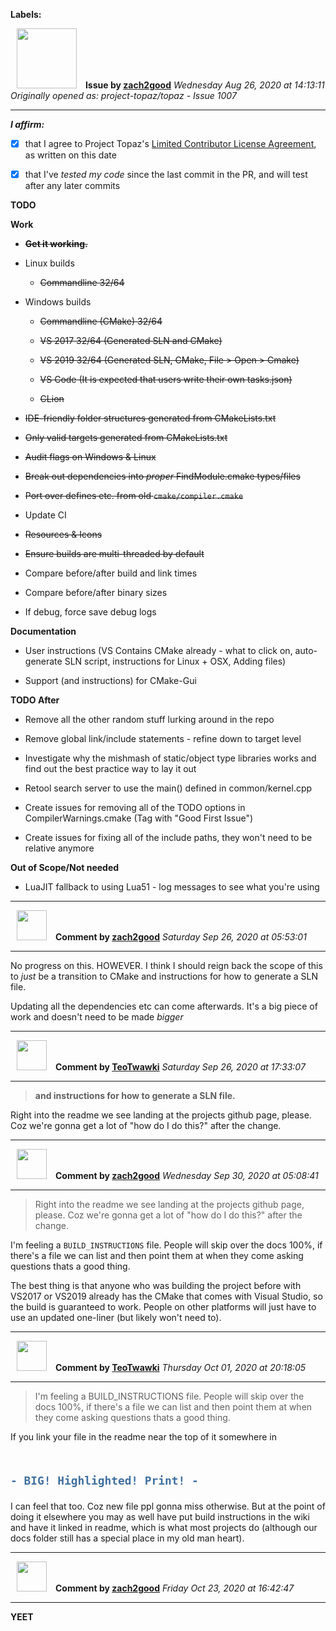 **Labels:**



<a href="https://github.com/zach2good"><img src="https://avatars3.githubusercontent.com/u/1389729?v=4" width="96" height="96" hspace="10"></img></a> **Issue by [zach2good](https://github.com/zach2good)**
_Wednesday Aug 26, 2020 at 14:13:11_
_Originally opened as: project-topaz/topaz - Issue 1007_

----

<!-- place 'x' mark between square [] brackets to affirm: -->
**_I affirm:_**
- [x] that I agree to Project Topaz's [Limited Contributor License Agreement](http://project-topaz.com/blob/release/CONTRIBUTOR_AGREEMENT.md), as written on this date
- [x] that I've _tested my code_ since the last commit in the PR, and will test after any later commits

**TODO**
**Work**
- ~~**Get it working.**~~
- Linux builds
  - ~~Commandline 32/64~~
- Windows builds
  - ~~Commandline (CMake) 32/64~~
  -  ~~VS 2017 32/64 (Generated SLN and CMake)~~
  -  ~~VS 2019 32/64 (Generated SLN, CMake, File > Open > Cmake)~~
  - ~~VS Code (It is expected that users write their own tasks.json)~~
  - ~~CLion~~
- ~~IDE-friendly folder structures generated from CMakeLists.txt~~
- ~~Only valid targets generated from CMakeLists.txt~~
- ~~Audit flags on Windows & Linux~~
- ~~Break out dependencies into _proper_ FindModule.cmake types/files~~
- ~~Port over defines etc. from old `cmake/compiler.cmake`~~
- Update CI
- ~~Resources & Icons~~
- ~~Ensure builds are multi-threaded by default~~
- Compare before/after build and link times
- Compare before/after binary sizes
- If debug, force save debug logs


**Documentation**
- User instructions (VS Contains CMake already - what to click on, auto-generate SLN script, instructions for Linux + OSX, Adding files)
- Support (and instructions) for CMake-Gui

**TODO After**
- Remove all the other random stuff lurking around in the repo
- Remove global link/include statements - refine down to target level
- Investigate why the mishmash of static/object type libraries works and find out the best practice way to lay it out
- Retool search server to use the main() defined in common/kernel.cpp
- Create issues for removing all of the TODO options in CompilerWarnings.cmake (Tag with "Good First Issue")
- Create issues for fixing all of the include paths, they won't need to be relative anymore

**Out of Scope/Not needed**
- LuaJIT fallback to using Lua51 - log messages to see what you're using



----
<a href="https://github.com/zach2good"><img src="https://avatars3.githubusercontent.com/u/1389729?v=4" width="48" height="48" hspace="10"></img></a> **Comment by [zach2good](https://github.com/zach2good)**
_Saturday Sep 26, 2020 at 05:53:01_

----

No progress on this. HOWEVER. I think I should reign back the scope of this to _just_ be a transition to CMake and instructions for how to generate a SLN file. 

Updating all the dependencies etc can come afterwards. It's a big piece of work and doesn't need to be made _bigger_


----
<a href="https://github.com/TeoTwawki"><img src="https://avatars0.githubusercontent.com/u/6871475?v=4" width="48" height="48" hspace="10"></img></a> **Comment by [TeoTwawki](https://github.com/TeoTwawki)**
_Saturday Sep 26, 2020 at 17:33:07_

----

> **and instructions for how to generate a SLN file.**

Right into the readme we see landing at the projects github page, please. Coz we're gonna get a lot of "how do I do this?" after the change.


----
<a href="https://github.com/zach2good"><img src="https://avatars3.githubusercontent.com/u/1389729?v=4" width="48" height="48" hspace="10"></img></a> **Comment by [zach2good](https://github.com/zach2good)**
_Wednesday Sep 30, 2020 at 05:08:41_

----

> Right into the readme we see landing at the projects github page, please. Coz we're gonna get a lot of "how do I do this?" after the change.

I'm feeling a `BUILD_INSTRUCTIONS` file. People will skip over the docs 100%, if there's a file we can list and then point them at when they come asking questions thats a good thing.

The best thing is that anyone who was building the project before with VS2017 or VS2019 already has the CMake that comes with Visual Studio, so the build is guaranteed to work. People on other platforms will just have to use an updated one-liner (but likely won't need to).


----
<a href="https://github.com/TeoTwawki"><img src="https://avatars0.githubusercontent.com/u/6871475?v=4" width="48" height="48" hspace="10"></img></a> **Comment by [TeoTwawki](https://github.com/TeoTwawki)**
_Thursday Oct 01, 2020 at 20:18:05_

----

> I'm feeling a BUILD_INSTRUCTIONS file. People will skip over the docs 100%, if there's a file we can list and then point them at when they come asking questions thats a good thing.

If you link your file in the readme near the top of it somewhere in 

<h2>

```diff
- BIG! Highlighted! Print! -
```

</h2>
I can feel that too. Coz new file ppl gonna miss otherwise. But at the point of doing it elsewhere you may as well have put build instructions in the wiki and have it linked in readme, which is what most projects do (although our docs folder still has a special place in my old man heart). 


----
<a href="https://github.com/zach2good"><img src="https://avatars3.githubusercontent.com/u/1389729?v=4" width="48" height="48" hspace="10"></img></a> **Comment by [zach2good](https://github.com/zach2good)**
_Friday Oct 23, 2020 at 16:42:47_

----

**YEET**

